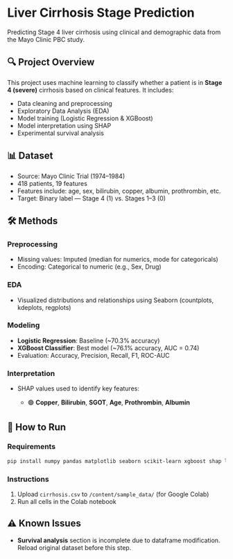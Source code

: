 # Liver Cirrhosis Stage Prediction

Predicting Stage 4 liver cirrhosis using clinical and demographic data from the Mayo Clinic PBC study.

## 🔍 Project Overview

This project uses machine learning to classify whether a patient is in **Stage 4 (severe)** cirrhosis based on clinical features. It includes:

* Data cleaning and preprocessing
* Exploratory Data Analysis (EDA)
* Model training (Logistic Regression & XGBoost)
* Model interpretation using SHAP
* Experimental survival analysis

## 📊 Dataset

* Source: Mayo Clinic Trial (1974–1984)
* 418 patients, 19 features
* Features include: age, sex, bilirubin, copper, albumin, prothrombin, etc.
* Target: Binary label — Stage 4 (1) vs. Stages 1–3 (0)

## 🛠️ Methods

### Preprocessing

* Missing values: Imputed (median for numerics, mode for categoricals)
* Encoding: Categorical to numeric (e.g., Sex, Drug)

### EDA

* Visualized distributions and relationships using Seaborn (countplots, kdeplots, regplots)

### Modeling

* **Logistic Regression**: Baseline (\~70.3% accuracy)
* **XGBoost Classifier**: Best model (\~76.1% accuracy, AUC = 0.74)
* Evaluation: Accuracy, Precision, Recall, F1, ROC-AUC

### Interpretation

* SHAP values used to identify key features:

  * 🟢 **Copper**, **Bilirubin**, **SGOT**, **Age**, **Prothrombin**, **Albumin**

## 🚀 How to Run

### Requirements

```bash
pip install numpy pandas matplotlib seaborn scikit-learn xgboost shap lifelines
```

### Instructions

1. Upload `cirrhosis.csv` to `/content/sample_data/` (for Google Colab)
2. Run all cells in the Colab notebook

## ⚠️ Known Issues

* **Survival analysis** section is incomplete due to dataframe modification. Reload original dataset before this step.
